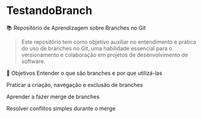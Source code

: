 ﻿# TestandoBranch
 
 📚 Repositório de Aprendizagem sobre Branches no Git
> Este repositório tem como objetivo auxiliar no entendimento e prática do uso de branches no Git, uma habilidade essencial para o versionamento e colaboração em projetos de desenvolvimento de software.

🧠 Objetivos
Entender o que são branches e por que utilizá-las

Praticar a criação, navegação e exclusão de branches

Aprender a fazer merge de branches

Resolver conflitos simples durante o merge



